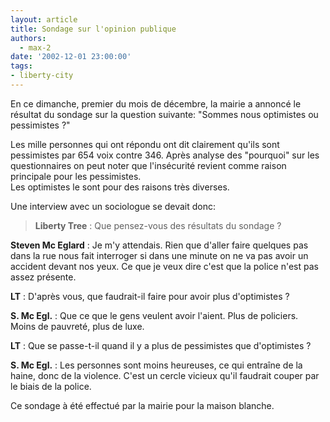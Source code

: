 ```yaml
---
layout: article
title: Sondage sur l'opinion publique
authors:
  - max-2
date: '2002-12-01 23:00:00'
tags:
- liberty-city
---
```


En ce dimanche, premier du mois de décembre, la mairie a annoncé le résultat du sondage sur la question suivante: "Sommes nous optimistes ou pessimistes ?"

Les mille personnes qui ont répondu ont dit clairement qu'ils sont pessimistes par 654 voix contre 346. Après analyse des "pourquoi" sur les questionnaires on peut noter que l'insécurité revient comme raison principale pour les pessimistes.  
Les optimistes le sont pour des raisons très diverses.

Une interview avec un sociologue se devait donc:

> **Liberty Tree** : Que pensez-vous des résultats du sondage ?

**Steven Mc Eglard** : Je m'y attendais. Rien que d'aller faire quelques pas dans la rue nous fait interroger si dans une minute on ne va pas avoir un accident devant nos yeux. Ce que je veux dire c'est que la police n'est pas assez présente.

> 

**LT** : D'après vous, que faudrait-il faire pour avoir plus d'optimistes ?

> 

**S. Mc Egl.** : Que ce que le gens veulent avoir l'aient. Plus de policiers. Moins de pauvreté, plus de luxe.

> 

**LT** : Que se passe-t-il quand il y a plus de pessimistes que d'optimistes ?

> 

**S. Mc Egl.** : Les personnes sont moins heureuses, ce qui entraîne de la haine, donc de la violence. C'est un cercle vicieux qu'il faudrait couper par le biais de la police.

Ce sondage à été effectué par la mairie pour la maison blanche.